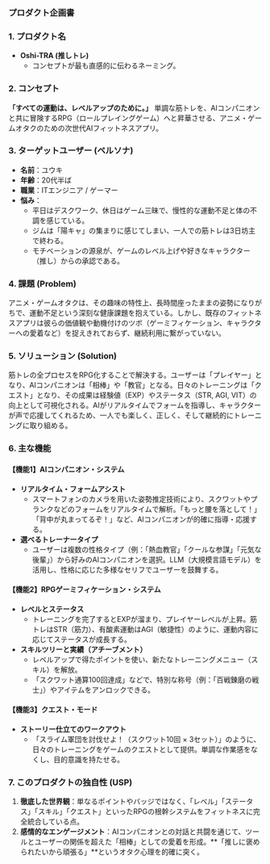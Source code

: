 ### プロダクト企画書

### **1. プロダクト名**
* **Oshi-TRA (推しトレ)**
    * コンセプトが最も直感的に伝わるネーミング。

### **2. コンセプト**

**「すべての運動は、レベルアップのために。」**
単調な筋トレを、AIコンパニオンと共に冒険するRPG（ロールプレイングゲーム）へと昇華させる、アニメ・ゲームオタクのための次世代AIフィットネスアプリ。

### **3. ターゲットユーザー (ペルソナ)**

* **名前**：ユウキ
* **年齢**：20代半ば
* **職業**：ITエンジニア / ゲーマー
* **悩み**：
    * 平日はデスクワーク、休日はゲーム三昧で、慢性的な運動不足と体の不調を感じている。
    * ジムは「陽キャ」の集まりに感じてしまい、一人での筋トレは3日坊主で終わる。
    * モチベーションの源泉が、ゲームのレベル上げや好きなキャラクター（推し）からの承認である。

### **4. 課題 (Problem)**

アニメ・ゲームオタクは、その趣味の特性上、長時間座ったままの姿勢になりがちで、運動不足という深刻な健康課題を抱えている。しかし、既存のフィットネスアプリは彼らの価値観や動機付けのツボ（ゲーミフィケーション、キャラクターへの愛着など）を捉えきれておらず、継続利用に繋がっていない。

### **5. ソリューション (Solution)**

筋トレの全プロセスをRPG化することで解決する。ユーザーは「プレイヤー」となり、AIコンパニオンは「相棒」や「教官」となる。日々のトレーニングは「クエスト」となり、その成果は経験値（EXP）やステータス（STR, AGI, VIT）の向上として可視化される。AIがリアルタイムでフォームを指導し、キャラクターが声で応援してくれるため、一人でも楽しく、正しく、そして継続的にトレーニングに取り組める。

### **6. 主な機能**

#### **【機能1】AIコンパニオン・システム**
* **リアルタイム・フォームアシスト**
    * スマートフォンのカメラを用いた姿勢推定技術により、スクワットやプランクなどのフォームをリアルタイムで解析。「もっと腰を落として！」「背中が丸まってるぞ！」など、AIコンパニオンが的確に指導・応援する。
* **選べるトレーナータイプ**
    * ユーザーは複数の性格タイプ（例：「熱血教官」「クールな参謀」「元気な後輩」）から好みのAIコンパニオンを選択。LLM（大規模言語モデル）を活用し、性格に応じた多様なセリフでユーザーを鼓舞する。

#### **【機能2】RPGゲーミフィケーション・システム**
* **レベルとステータス**
    * トレーニングを完了するとEXPが溜まり、プレイヤーレベルが上昇。筋トレはSTR（筋力）、有酸素運動はAGI（敏捷性）のように、運動内容に応じてステータスが成長する。
* **スキルツリーと実績（アチーブメント）**
    * レベルアップで得たポイントを使い、新たなトレーニングメニュー（スキル）を解放。
    * 「スクワット通算100回達成」などで、特別な称号（例：「百戦錬磨の戦士」）やアイテムをアンロックできる。

#### **【機能3】クエスト・モード**
* **ストーリー仕立てのワークアウト**
    * 「スライム軍団を討伐せよ！（スクワット10回 × 3セット）」のように、日々のトレーニングをゲームのクエストとして提供。単調な作業感をなくし、目的意識を持たせる。

### **7. このプロダクトの独自性 (USP)**

1.  **徹底した世界観**：単なるポイントやバッジではなく、「レベル」「ステータス」「スキル」「クエスト」といったRPGの根幹システムをフィットネスに完全統合している点。
2.  **感情的なエンゲージメント**：AIコンパニオンとの対話と共闘を通じて、ツールとユーザーの関係を超えた「相棒」としての愛着を形成。**「推しに褒められたいから頑張る」**というオタク心理を的確に突く。